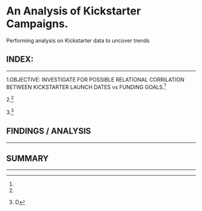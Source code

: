 # An Analysis of Kickstarter Campaigns.

Performing analysis on Kickstarter data to uncover trends

## INDEX:
---

1.OBJECTIVE: INVESTIGATE FOR POSSIBLE RELATIONAL CORRILATION BETWEEN KICKSTARTER LAUNCH DATES vs FUNDING GOALS.[^1]

2.[^2]

3.[^3]

## FINDINGS / ANALYSIS
---
[^1]:

[^2]:

[^3]:D 

## SUMMARY
---


